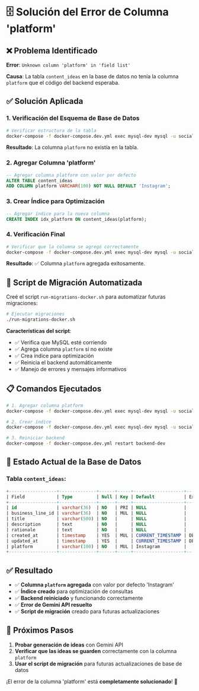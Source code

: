 # 🗄️ Solución del Error de Columna 'platform'

## ❌ Problema Identificado

**Error**: `Unknown column 'platform' in 'field list'`

**Causa**: La tabla `content_ideas` en la base de datos no tenía la columna `platform` que el código del backend esperaba.

## ✅ Solución Aplicada

### 1. **Verificación del Esquema de Base de Datos**

```bash
# Verificar estructura de la tabla
docker-compose -f docker-compose.dev.yml exec mysql-dev mysql -u social_content_user -psocial_content_password social_content_ai -e "DESCRIBE content_ideas;"
```

**Resultado**: La columna `platform` no existía en la tabla.

### 2. **Agregar Columna 'platform'**

```sql
-- Agregar columna platform con valor por defecto
ALTER TABLE content_ideas 
ADD COLUMN platform VARCHAR(100) NOT NULL DEFAULT 'Instagram';
```

### 3. **Crear Índice para Optimización**

```sql
-- Agregar índice para la nueva columna
CREATE INDEX idx_platform ON content_ideas(platform);
```

### 4. **Verificación Final**

```bash
# Verificar que la columna se agregó correctamente
docker-compose -f docker-compose.dev.yml exec mysql-dev mysql -u social_content_user -psocial_content_password social_content_ai -e "DESCRIBE content_ideas;"
```

**Resultado**: ✅ Columna `platform` agregada exitosamente.

## 🚀 **Script de Migración Automatizada**

Creé el script `run-migrations-docker.sh` para automatizar futuras migraciones:

```bash
# Ejecutar migraciones
./run-migrations-docker.sh
```

**Características del script**:
- ✅ Verifica que MySQL esté corriendo
- ✅ Agrega columna `platform` si no existe
- ✅ Crea índice para optimización
- ✅ Reinicia el backend automáticamente
- ✅ Manejo de errores y mensajes informativos

## 📋 **Comandos Ejecutados**

```bash
# 1. Agregar columna platform
docker-compose -f docker-compose.dev.yml exec mysql-dev mysql -u social_content_user -psocial_content_password social_content_ai -e "ALTER TABLE content_ideas ADD COLUMN platform VARCHAR(100) NOT NULL DEFAULT 'Instagram';"

# 2. Crear índice
docker-compose -f docker-compose.dev.yml exec mysql-dev mysql -u social_content_user -psocial_content_password social_content_ai -e "CREATE INDEX idx_platform ON content_ideas(platform);"

# 3. Reiniciar backend
docker-compose -f docker-compose.dev.yml restart backend-dev
```

## 🎯 **Estado Actual de la Base de Datos**

### **Tabla `content_ideas`**:
```sql
+------------------+--------------+------+-----+-------------------+-----------------------------------------------+
| Field            | Type         | Null | Key | Default           | Extra                                         |
+------------------+--------------+------+-----+-------------------+-----------------------------------------------+
| id               | varchar(36)  | NO   | PRI | NULL              |                                               |
| business_line_id | varchar(36)  | NO   | MUL | NULL              |                                               |
| title            | varchar(500) | NO   |     | NULL              |                                               |
| description      | text         | NO   |     | NULL              |                                               |
| rationale        | text         | NO   |     | NULL              |                                               |
| created_at       | timestamp    | YES  | MUL | CURRENT_TIMESTAMP | DEFAULT_GENERATED                             |
| updated_at       | timestamp    | YES  |     | CURRENT_TIMESTAMP | DEFAULT_GENERATED on update CURRENT_TIMESTAMP |
| platform         | varchar(100) | NO   | MUL | Instagram         |                                               |
+------------------+--------------+------+-----+-------------------+-----------------------------------------------+
```

## ✅ **Resultado**

- ✅ **Columna `platform` agregada** con valor por defecto 'Instagram'
- ✅ **Índice creado** para optimización de consultas
- ✅ **Backend reiniciado** y funcionando correctamente
- ✅ **Error de Gemini API resuelto**
- ✅ **Script de migración** creado para futuras actualizaciones

## 🎉 **Próximos Pasos**

1. **Probar generación de ideas** con Gemini API
2. **Verificar que las ideas se guarden** correctamente con la columna `platform`
3. **Usar el script de migración** para futuras actualizaciones de base de datos

¡El error de la columna 'platform' está **completamente solucionado**! 🎯
